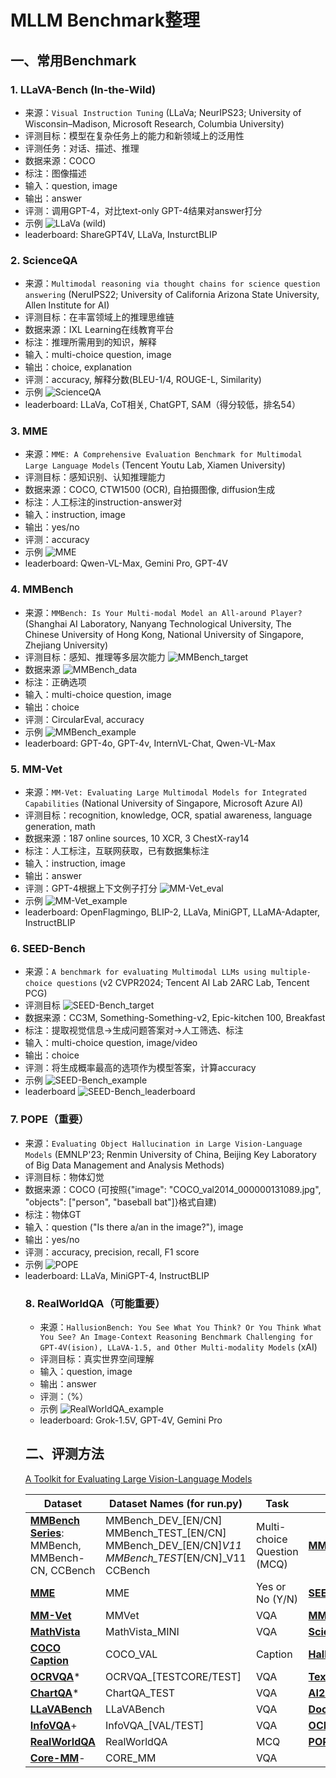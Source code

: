 # MLLM Benchmark整理
## 一、常用Benchmark
### 1. LLaVA-Bench (In-the-Wild)
- 来源：``Visual Instruction Tuning`` (LLaVa; NeurIPS23; University of Wisconsin–Madison, Microsoft Research, Columbia University)
- 评测目标：模型在复杂任务上的能力和新领域上的泛用性
- 评测任务：对话、描述、推理
- 数据来源：COCO
- 标注：图像描述
- 输入：question, image
- 输出：answer
- 评测：调用GPT-4，对比text-only GPT-4结果对answer打分
- 示例
![LLaVa (wild)](srcs/LLaVa.png)
- leaderboard: ShareGPT4V, LLaVa, InsturctBLIP

### 2. ScienceQA
- 来源：``Multimodal reasoning via thought chains for science question answering`` (NeruIPS22; University of California Arizona State University, Allen Institute for AI)
- 评测目标：在丰富领域上的推理思维链
- 数据来源：IXL Learning在线教育平台
- 标注：推理所需用到的知识，解释
- 输入：multi-choice question, image
- 输出：choice, explanation
- 评测：accuracy, 解释分数(BLEU-1/4, ROUGE-L, Similarity)
- 示例
![ScienceQA](srcs/ScienceQA.png)
- leaderboard: LLaVa, CoT相关, ChatGPT, SAM（得分较低，排名54）

### 3. MME
- 来源：``MME: A Comprehensive Evaluation Benchmark for Multimodal Large Language Models`` (Tencent Youtu Lab, Xiamen University)
- 评测目标：感知识别、认知推理能力
- 数据来源：COCO, CTW1500 (OCR), 自拍摄图像, diffusion生成
- 标注：人工标注的instruction-answer对
- 输入：instruction, image
- 输出：yes/no
- 评测：accuracy
- 示例
![MME](srcs/MME.png)
- leaderboard: Qwen-VL-Max, Gemini Pro, GPT-4V

### 4. MMBench
- 来源：``MMBench: Is Your Multi-modal Model an All-around Player?`` (Shanghai AI Laboratory, Nanyang Technological University, The Chinese University of Hong Kong, National University of Singapore, Zhejiang University)
- 评测目标：感知、推理等多层次能力
![MMBench_target](srcs/MMBench_target.png)
- 数据来源
![MMBench_data](srcs/MMBench_data.png)
- 标注：正确选项
- 输入：multi-choice question, image
- 输出：choice
- 评测：CircularEval, accuracy
- 示例
![MMBench_example](srcs/MMBench_example.png)
- leaderboard: GPT-4o, GPT-4v, InternVL-Chat, Qwen-VL-Max

### 5. MM-Vet
- 来源：``MM-Vet: Evaluating Large Multimodal Models for Integrated Capabilities`` (National University of Singapore, Microsoft Azure AI)
- 评测目标：recognition, knowledge, OCR, spatial awareness, language generation, math
- 数据来源：187 online sources, 10 XCR, 3 ChestX-ray14
- 标注：人工标注，互联网获取，已有数据集标注
- 输入：instruction, image
- 输出：answer
- 评测：GPT-4根据上下文例子打分
![MM-Vet_eval](srcs/MM-Vet_eval.png)
- 示例
![MM-Vet_example](srcs/MM-Vet_example.png)
- leaderboard: OpenFlagmingo, BLIP-2, LLaVa, MiniGPT, LLaMA-Adapter, InstructBLIP

### 6. SEED-Bench
- 来源：``A benchmark for evaluating Multimodal LLMs using multiple-choice questions`` (v2 CVPR2024; Tencent AI Lab 2ARC Lab, Tencent PCG)
- 评测目标
![SEED-Bench_target](srcs/SEED-Bench_target.png)
- 数据来源：CC3M, Something-Something-v2, Epic-kitchen 100, Breakfast
- 标注：提取视觉信息->生成问题答案对->人工筛选、标注
- 输入：multi-choice question, image/video
- 输出：choice
- 评测：将生成概率最高的选项作为模型答案，计算accuracy
- 示例
![SEED-Bench_example](srcs/SEED-Bench_example.png)
- leaderboard
![SEED-Bench_leaderboard](srcs/SEED-Bench_leaderboard.png)

### 7. POPE（重要）
- 来源：``Evaluating Object Hallucination in Large Vision-Language Models`` (EMNLP'23; Renmin University of China, Beijing Key Laboratory of Big Data Management and Analysis Methods)
- 评测目标：物体幻觉
- 数据来源：COCO (可按照{"image": "COCO_val2014_000000131089.jpg", "objects": ["person", "baseball bat"]}格式自建)
- 标注：物体GT
- 输入：question ("Is there a/an <object> in the image?"), image
- 输出：yes/no
- 评测：accuracy, precision, recall, F1 score
- 示例
![POPE](srcs/POPE.png)
- leaderboard: LLaVa, MiniGPT-4, InstructBLIP

### 8. RealWorldQA（可能重要）
- 来源：``HallusionBench: You See What You Think? Or You Think What You See? An Image-Context Reasoning Benchmark Challenging for GPT-4V(ision), LLaVA-1.5, and Other Multi-modality Models`` (xAI)
- 评测目标：真实世界空间理解
- 输入：question, image
- 输出：answer
- 评测：（%）
- 示例
![RealWorldQA_example](srcs/RealWorldQA_example.png)
- leaderboard: Grok-1.5V, GPT-4V, Gemini Pro

## 二、评测方法
[A Toolkit for Evaluating Large Vision-Language Models](https://github.com/open-compass/VLMEvalKit)
<table>
<thead>
<tr>
<th>Dataset</th>
<th>Dataset Names (for run.py)</th>
<th>Task</th>
<th>Dataset</th>
<th>Dataset Names (for run.py)</th>
<th>Task</th>
</tr>
</thead>
<tbody>
<tr>
<td><a href="https://github.com/open-compass/mmbench/"><strong>MMBench Series</strong></a>: <br>MMBench, MMBench-CN, CCBench</td>
<td>MMBench_DEV_[EN/CN]<br>MMBench_TEST_[EN/CN]<br>MMBench_DEV_[EN/CN]<em>V11<br>MMBench_TEST</em>[EN/CN]_V11<br>CCBench</td>
<td>Multi-choice <br>Question (MCQ)</td>
<td><a href="https://github.com/MMStar-Benchmark/MMStar"><strong>MMStar</strong></a></td>
<td>MMStar</td>
<td>MCQ</td>
</tr>
<tr>
<td><a href="https://github.com/BradyFU/Awesome-Multimodal-Large-Language-Models/tree/Evaluation"><strong>MME</strong></a></td>
<td>MME</td>
<td>Yes or No (Y/N)</td>
<td><a href="https://github.com/AILab-CVC/SEED-Bench"><strong>SEEDBench_IMG</strong></a></td>
<td>SEEDBench_IMG</td>
<td>MCQ</td>
</tr>
<tr>
<td><a href="https://github.com/yuweihao/MM-Vet"><strong>MM-Vet</strong></a></td>
<td>MMVet</td>
<td>VQA</td>
<td><a href="https://mmmu-benchmark.github.io" rel="nofollow"><strong>MMMU</strong></a></td>
<td>MMMU_DEV_VAL/MMMU_TEST</td>
<td>MCQ</td>
</tr>
<tr>
<td><a href="https://mathvista.github.io" rel="nofollow"><strong>MathVista</strong></a></td>
<td>MathVista_MINI</td>
<td>VQA</td>
<td><a href="https://scienceqa.github.io" rel="nofollow"><strong>ScienceQA_IMG</strong></a></td>
<td>ScienceQA_[VAL/TEST]</td>
<td>MCQ</td>
</tr>
<tr>
<td><a href="https://cocodataset.org" rel="nofollow"><strong>COCO Caption</strong></a></td>
<td>COCO_VAL</td>
<td>Caption</td>
<td><a href="https://github.com/tianyi-lab/HallusionBench"><strong>HallusionBench</strong></a></td>
<td>HallusionBench</td>
<td>Y/N</td>
</tr>
<tr>
<td><a href="https://ocr-vqa.github.io" rel="nofollow"><strong>OCRVQA</strong></a>*</td>
<td>OCRVQA_[TESTCORE/TEST]</td>
<td>VQA</td>
<td><a href="https://textvqa.org" rel="nofollow"><strong>TextVQA</strong></a>*</td>
<td>TextVQA_VAL</td>
<td>VQA</td>
</tr>
<tr>
<td><a href="https://github.com/vis-nlp/ChartQA"><strong>ChartQA</strong></a>*</td>
<td>ChartQA_TEST</td>
<td>VQA</td>
<td><a href="https://allenai.org/data/diagrams" rel="nofollow"><strong>AI2D</strong></a></td>
<td>AI2D_TEST</td>
<td>MCQ</td>
</tr>
<tr>
<td><a href="https://huggingface.co/datasets/liuhaotian/llava-bench-in-the-wild" rel="nofollow"><strong>LLaVABench</strong></a></td>
<td>LLaVABench</td>
<td>VQA</td>
<td><a href="https://www.docvqa.org" rel="nofollow"><strong>DocVQA</strong></a>+</td>
<td>DocVQA_[VAL/TEST]</td>
<td>VQA</td>
</tr>
<tr>
<td><a href="https://www.docvqa.org/datasets/infographicvqa" rel="nofollow"><strong>InfoVQA</strong></a>+</td>
<td>InfoVQA_[VAL/TEST]</td>
<td>VQA</td>
<td><a href="https://github.com/Yuliang-Liu/MultimodalOCR"><strong>OCRBench</strong></a></td>
<td>OCRBench</td>
<td>VQA</td>
</tr>
<tr>
<td><a href="https://x.ai/blog/grok-1.5v" rel="nofollow"><strong>RealWorldQA</strong></a></td>
<td>RealWorldQA</td>
<td>MCQ</td>
<td><a href="https://github.com/AoiDragon/POPE"><strong>POPE</strong></a>+</td>
<td>POPE</td>
<td>Y/N</td>
</tr>
<tr>
<td><a href="https://github.com/core-mm/core-mm"><strong>Core-MM</strong></a>-</td>
<td>CORE_MM</td>
<td>VQA</td>
<td></td>
<td></td>
<td></td>
</tr>
</tbody>
</table>